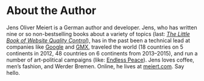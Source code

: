 # About the Author

Jens Oliver Meiert is a German author and developer. Jens, who has written nine or so non-bestselling books about a variety of topics (last: [_The Little Book of Website Quality Control_](http://www.oreilly.com/web-platform/free/the-little-book-of-website-quality-control.csp)), has in the past been a technical lead at companies like [Google](https://www.google.com/) and [GMX](https://gmx.de/), traveled the world (18 countries on 5 continents in 2012, 48 countries on 6 continents from 2013–2015), and run a number of art-political campaigns (like: [Endless Peace](https://mirrors.meiert.org/helloendlesspeace.org/)). Jens loves coffee, men’s fashion, and Werder Bremen. Online, he lives at [meiert.com](https://meiert.com/en/). Say hello.
